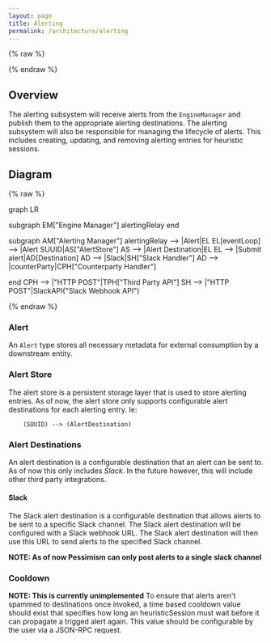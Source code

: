 ```yaml
---
layout: page
title: Alerting
permalink: /architecture/alerting
---
```


{% raw %}
<script src="https://cdn.jsdelivr.net/npm/mermaid@10.3.0/dist/mermaid.min.js"></script>
{% endraw %}

## Overview
The alerting subsystem will receive alerts from the `EngineManager` and publish them to the appropriate alerting destinations. The alerting subsystem will also be responsible for managing the lifecycle of alerts. This includes creating, updating, and removing alerting entries for heuristic sessions.

## Diagram

{% raw %}
<div class="mermaid">
graph LR

subgraph EM["Engine Manager"]
    alertingRelay
end

subgraph AM["Alerting Manager"]
    alertingRelay --> |Alert|EL
    EL[eventLoop] --> |Alert SUUID|AS["AlertStore"]
    AS --> |Alert Destination|EL
    EL --> |Submit alert|AD[Destination]
    AD --> |Slack|SH["Slack Handler"]
    AD --> |counterParty|CPH["Counterparty Handler"]

end
CPH --> |"HTTP POST"|TPH["Third Party API"]
SH --> |"HTTP POST"|SlackAPI("Slack Webhook API")
</div>
{% endraw %}

### Alert
An `Alert` type stores all necessary metadata for external consumption by a downstream entity. 
### Alert Store
The alert store is a persistent storage layer that is used to store alerting entries. As of now, the alert store only supports configurable alert destinations for each alerting entry. Ie:
```
    (SUUID) --> (AlertDestination)
```

### Alert Destinations
An alert destination is a configurable destination that an alert can be sent to. As of now this only includes _Slack_. In the future however, this will include other third party integrations.

#### Slack
The Slack alert destination is a configurable destination that allows alerts to be sent to a specific Slack channel. The Slack alert destination will be configured with a Slack webhook URL. The Slack alert destination will then use this URL to send alerts to the specified Slack channel.

**NOTE: As of now Pessimism can only post alerts to a single slack channel**

### Cooldown
**NOTE: This is currently unimplemented**
To ensure that alerts aren't spammed to destinations once invoked, a time based cooldown value should exist that specifies how long an heuristicSession must wait before it can propagate a trigged alert again. This value should be configurable by the user via a JSON-RPC request.